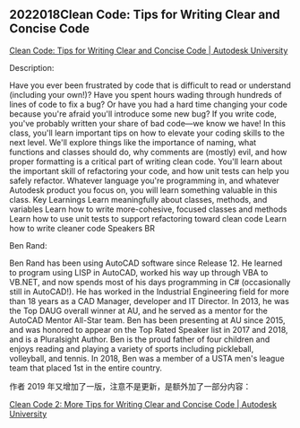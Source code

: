 ## 2022018Clean Code: Tips for Writing Clear and Concise Code

[Clean Code: Tips for Writing Clear and Concise Code | Autodesk University](https://www.autodesk.com/autodesk-university/class/Clean-Code-Tips-Writing-Clear-and-Concise-Code-2018)

Description:

Have you ever been frustrated by code that is difficult to read or understand (including your own!)? Have you spent hours wading through hundreds of lines of code to fix a bug? Or have you had a hard time changing your code because you're afraid you'll introduce some new bug? If you write code, you've probably written your share of bad code—we know we have! In this class, you'll learn important tips on how to elevate your coding skills to the next level. We'll explore things like the importance of naming, what functions and classes should do, why comments are (mostly) evil, and how proper formatting is a critical part of writing clean code. You'll learn about the important skill of refactoring your code, and how unit tests can help you safely refactor. Whatever language you're programming in, and whatever Autodesk product you focus on, you will learn something valuable in this class.
Key Learnings
Learn meaningfully about classes, methods, and variables
Learn how to write more-cohesive, focused classes and methods
Learn how to use unit tests to support refactoring toward clean code
Learn how to write cleaner code
Speakers
BR


Ben Rand:

Ben Rand has been using AutoCAD software since Release 12. He learned to program using LISP in AutoCAD, worked his way up through VBA to VB.NET, and now spends most of his days programming in C# (occasionally still in AutoCAD!). He has worked in the Industrial Engineering field for more than 18 years as a CAD Manager, developer and IT Director. In 2013, he was the Top DAUG overall winner at AU, and he served as a mentor for the AutoCAD Mentor All-Star team. Ben has been presenting at AU since 2015, and was honored to appear on the Top Rated Speaker list in 2017 and 2018, and is a Pluralsight Author. Ben is the proud father of four children and enjoys reading and playing a variety of sports including pickleball, volleyball, and tennis. In 2018, Ben was a member of a USTA men's league team that placed 1st in the entire country.

作者 2019 年又增加了一版，注意不是更新，是额外加了一部分内容：

[Clean Code 2: More Tips for Writing Clear and Concise Code | Autodesk University](https://www.autodesk.com/autodesk-university/class/Clean-Code-2-More-Tips-Writing-Clear-and-Concise-Code-2019)


